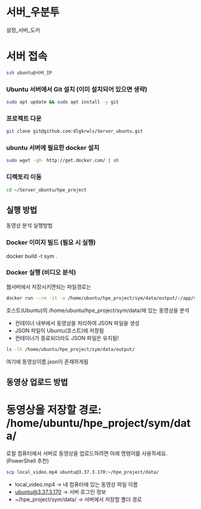 # 서버_우분투
설정_서버_도커


# 서버 접속
```bash
ssh ubuntu@서버_IP
```

### Ubuntu 서버에서 Git 설치 (이미 설치되어 있으면 생략)

```bash
sudo apt update && sudo apt install -y git
```

### 프로젝트 다운
```bash
git clone git@github.com:dlgkrwls/Server_ubuntu.git
```

### ubuntu 서버에 필요한 docker 설치
```bash
sudo wget -qO- http://get.docker.com/ | sh
```

### 디렉토리 이동 
```bash
cd ~/Server_ubuntu/hpe_project
```


## 실행 방법
동영상 분석 실행방법


### Docker 이미지 빌드 (필요 시 실행)
docker build -t sym .

### Docker 실행 (비디오 분석)
웹서버에서 저장시키면되는 파일경로는  

```bash
docker run --rm -it -v /home/ubuntu/hpe_project/sym/data/output/:/app/sym/data/output/sym --vid_path "./sym/data/동영상이름.mp4"
```

호스트(Ubuntu)의 /home/ubuntu/hpe_project/sym/data/에 있는 동영상을 분석    
- 컨테이너 내부에서 동영상을 처리하여 JSON 파일을 생성
- JSON 파일이 Ubuntu(호스트)에 저장됨
- 컨테이너가 종료되더라도 JSON 파일은 유지됨!

```bash
ls -lh /home/ubuntu/hpe_project/sym/data/output/
```
여기에 동영상이름.json이 존재하게됨
## 동영상 업로드 방법
# 동영상을 저장할 경로: /home/ubuntu/hpe_project/sym/data/
로컬 컴퓨터에서 서버로 동영상을 업로드하려면 아래 명령어를 사용하세요. (PowerShell 추천)

```bash
scp local_video.mp4 ubuntu@3.37.3.170:~/hpe_project/data/
```

- local_video.mp4 → 내 컴퓨터에 있는 동영상 파일 이름
- ubuntu@3.37.3.170 → 서버 로그인 정보
- ~/hpe_project/sym/data/ → 서버에서 저장할 폴더 경로
